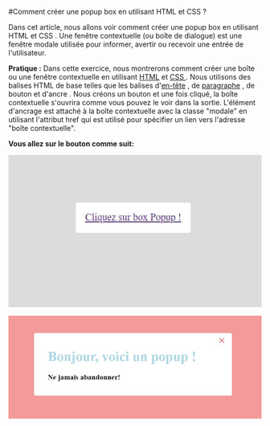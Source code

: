 #Comment créer une popup box en utilisant HTML et CSS ?

Dans cet article, nous allons    voir comment créer une popup box   en utilisant HTML et CSS .   Une fenêtre contextuelle   (ou boîte de dialogue) est une fenêtre modale   utilisée pour informer, avertir ou recevoir une entrée de l'utilisateur.

__Pratique :__ Dans cette exercice, nous montrerons comment créer une boîte ou une fenêtre contextuelle en utilisant [HTML](https://www.w3schools.com/html/default.asp) et [CSS ](https://www.w3schools.com/Css/). Nous utilisons des balises HTML de base telles que les balises d'[en-tête](https://www.w3schools.com/html/html_head.asp) , de [paragraphe](https://www.w3schools.com/html/html_paragraphs.asp) , de bouton et d'ancre . Nous créons un bouton et une fois cliqué, la boîte contextuelle s'ouvrira comme vous pouvez le voir dans la sortie. L'élément d'ancrage est attaché à la boîte contextuelle avec la classe "modale" en utilisant l'attribut href qui est utilisé pour spécifier un lien vers l'adresse "boîte contextuelle".

__Vous allez sur le bouton comme suit:__

![Resultat du bouton](click.JPG)

![Resultat du popup](resultat.JPG)


